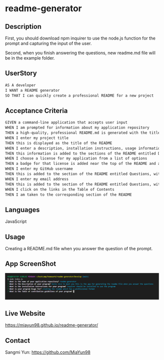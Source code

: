 # readme-generator

## Description 

First, you should download npm inquirer to use the node.js function for the prompt and capturing the input of the user. 

Second, when you finish answering the questions, new readme.md file will be in the example folder. 

## UserStory

```md
AS A developer
I WANT a README generator
SO THAT I can quickly create a professional README for a new project
```

## Acceptance Criteria 

```md
GIVEN a command-line application that accepts user input
WHEN I am prompted for information about my application repository
THEN a high-quality, professional README.md is generated with the title of my project and sections entitled Description, Table of Contents, Installation, Usage, License, Contributing, Tests, and Questions
WHEN I enter my project title
THEN this is displayed as the title of the README
WHEN I enter a description, installation instructions, usage information, contribution guidelines, and test instructions
THEN this information is added to the sections of the README entitled Description, Installation, Usage, Contributing, and Tests
WHEN I choose a license for my application from a list of options
THEN a badge for that license is added near the top of the README and a notice is added to the section of the README entitled License that explains which license the application is covered under
WHEN I enter my GitHub username
THEN this is added to the section of the README entitled Questions, with a link to my GitHub profile
WHEN I enter my email address
THEN this is added to the section of the README entitled Questions, with instructions on how to reach me with additional questions
WHEN I click on the links in the Table of Contents
THEN I am taken to the corresponding section of the README
```

## Languages

JavaScript

## Usage

Creating a README.md file when you answer the question of the prompt.

## App ScreenShot

![](Develop/Untitled.png)

## Live Website

https://miayun98.github.io/readme-generator/

## Contact 

Sangmi Yun: https://github.com/MiaYun98
